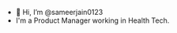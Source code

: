 - 👋 Hi, I’m @sameerjain0123
- I'm a Product Manager working in Health Tech.

<!---
sameerjain0123/sameerjain0123 is a ✨ special ✨ repository because its `README.md` (this file) appears on your GitHub profile.
You can click the Preview link to take a look at your changes.
--->
